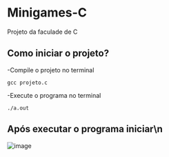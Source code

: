 # Minigames-C
Projeto da faculade de C
  
## Como iniciar o projeto?
-Compile o projeto no terminal
```
gcc projeto.c
```

-Execute o programa no terminal
```
./a.out
```
## Após executar o programa iniciar\n
![image](https://user-images.githubusercontent.com/98291935/229954625-e27fd8ce-5dcb-45c6-a5e7-9931f290e541.png)


